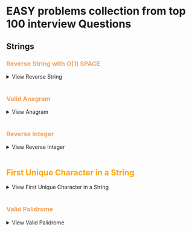 # EASY problems collection from top 100 interview Questions

## Strings

### <span style="color: SandyBrown;">Reverse String with O(1) SPACE</span>

<details>
<summary>View Reverse String</summary>

#### Instructions

    Write a function that reverses a string. The input string is given as an array of characters s.

    You must do this by modifying the input array in-place with O(1) extra memory.



    Example 1:

    Input: s = ["h","e","l","l","o"]
    Output: ["o","l","l","e","h"]

    Example 2:

    Input: s = ["H","a","n","n","a","h"]
    Output: ["h","a","n","n","a","H"]



    Constraints:

        1 <= s.length <= 105
        s[i] is a printable ascii character.

<details>
<summary>Solution</summary>

```
        j = -1
        i = 0
        while(i < (len(s)//2)):
            temp = s[i]
            s[i] = s[j]
            s[j] = temp
            j -=1
            i +=1

```

</details>

<details>
<summary>Runtime and Space Results</summary>

![Runtime](images/reverse_string_runtime.png)
![Space](images/reverse_string_space.png)

</details>
</details>

<br>

### <span style="color: SandyBrown;">Valid Anagram</span>

<details>
<summary>View Anagram</summary>

#### Instructions

        Given two strings s and t, return true if t is an anagram of s, and false otherwise.

        An Anagram is a word or phrase formed by rearranging the letters of a different word or phrase, typically using all the original letters exactly once.



        Example 1:

        Input: s = "anagram", t = "nagaram"
        Output: true

        Example 2:

        Input: s = "rat", t = "car"
        Output: false



        Constraints:

            1 <= s.length, t.length <= 5 * 104
            s and t consist of lowercase English letters.

<details>
<summary>Solution</summary>

```
class Solution:
    def isAnagram(self, s: str, t: str) -> bool:

        freq_dict = {}

        if len(s) != len(t):
            return False

        for x in range(len(s)):
            if s[x] not in freq_dict:
                freq_dict[s[x]] = 1
            else:
                freq_dict[s[x]] += 1

        for j in range(len(t)):
            if t[j] in freq_dict:
                freq_dict[t[j]] -=1


        for key, val in freq_dict.items():
            if val != 0:
                return False

        return True
```

</details>

<details>
<summary>Space/Time Results</summary>

![Runtime](images/valid_anagram_runtime.png)
![Space](images/valid_anagram_space.png)

</details>
</details>

<br>

### <span style="color: SandyBrown;">Reverse Integer</span>

<details>
<summary>View Reverse Integer</summary>

<br>

        Given a signed 32-bit integer x, return x with its digits reversed. If reversing x causes the value to go outside the signed 32-bit integer range [-2^31, 2^31 - 1], then return 0.

        Assume the environment does not allow you to store 64-bit integers (signed or unsigned).

        Example 1:

        Input: x = 123
        Output: 321

        Example 2:

        Input: x = -123
        Output: -321

        Example 3:

        Input: x = 120
        Output: 21

        Constraints:

            -2^31 <= x <= 2^31 - 1

<details>
<summary>Solution</summary>

```
class Solution:
    def reverse(self, x: int) -> int:
        j = math.pow(2, 31)

        if x < 0:
            negative_convert = abs(x)
            number = str(negative_convert)
            reversed_string = number[::-1]
            reversed_int = (int(reversed_string))
            if reversed_int > j:
                return 0
            return -abs(reversed_int)

        number = str(x)
        reversed_string = number[::-1]
        reversed_int = (int(reversed_string))
        if reversed_int > j:
                return 0
        return reversed_int

```

</details>

<details>
<summary>Space/Time Results</summary>

![Runtime](images/reverse_int.png)
![Space](images/reverser_int.png)

</details>

</details>
<br>

 <h2 style="color: #FFA500;">First Unique Character in a String</h2>

<details>
<summary>View First Unique Character in a String</summary>

<br>
    Given a string s, find the first non-repeating character in it and return its index. If it does not exist, return -1.

    Example 1:

    Input: s = "leetcode"
    Output: 0

    Example 2:

    Input: s = "loveleetcode"
    Output: 2

    Example 3:

    Input: s = "aabb"
    Output: -1

    Constraints:

        1 <= s.length <= 105
        s consists of only lowercase English letters.

<details>
<summary>Solution</summary>

```
class Solution:
    def firstUniqChar(self, s: str) -> int:

        char_dict = {}

        for x in range(len(s)):

            if s[x] not in char_dict:
                char_dict[s[x]] = 1

            else:
                char_dict[s[x]] +=1
        # print(char_dict)


        for x, y in char_dict.items():
            if y == 1:
                print(x)
                return s.index(x)

        return -1
```

</details>

<details>
<summary>Runtime and Space Results</summary>

![Runtime](images/first_unique_char_in_string.png)
![Space](images/first_unique_char_space.png)

</details>
</details>

<br>

### <span style="color: SandyBrown;">Valid Palidrome</span>

<details>
<summary>View Valid Palidrome</summary>

<br>

    A phrase is a palindrome if, after converting all uppercase letters into lowercase letters and removing all non-alphanumeric characters, it reads the same forward and backward. Alphanumeric characters include letters and numbers.

    Given a string s, return true if it is a palindrome, or false otherwise.

    Example 1:

    Input: s = "A man, a plan, a canal: Panama"
    Output: true
    Explanation: "amanaplanacanalpanama" is a palindrome.

    Example 2:

    Input: s = "race a car"
    Output: false
    Explanation: "raceacar" is not a palindrome.

    Example 3:

    Input: s = " "
    Output: true
    Explanation: s is an empty string "" after removing non-alphanumeric characters.
    Since an empty string reads the same forward and backward, it is a palindrome.

Constraints:

    1 <= s.length <= 2 * 105
    s consists only of printable ASCII characters.

<details>
<summary>Solution</summary>

```
class Solution:
    def isPalindrome(self, s: str) -> bool:

        only_chars = "".join(x for x in s if x.isalnum()).lower()
        reverse_str = only_chars[::-1]

        if only_chars == reverse_str:
            return True
        return False
```

</details>

<details>
<summary>Runtime and Space Results</summary>

![Runtime](images/valid_palidrome_runtime.png)
![Space](images/valid_palidrome-space.png)

</details>
</details>

<br>
